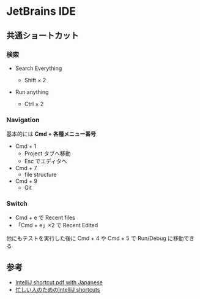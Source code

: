 # JetBrains IDE

## 共通ショートカット

### 検索

- Search Everything
  - Shift × 2

- Run anything
  - Ctrl × 2

### Navigation

基本的には **Cmd + 各種メニュー番号**

- Cmd + 1
  - Project タブへ移動
  - Esc でエディタへ
- Cmd + 7
  - file structure
- Cmd + 9
  - Git

### Switch

- Cmd + e で Recent files
- 「Cmd + e」×2 で Recent Edited

他にもテストを実行した後に Cmd + 4 や Cmd + 5 で Run/Debug に移動できる

## 参考
- [IntelliJ shortcut pdf with Japanese](https://qiita.com/cypher256/items/8ce0527a46bd7cfe43eb)
- [忙しい人のためのIntelliJ shortcuts](https://qiita.com/yoppe/items/f7cbeb825c071691d3f2)

